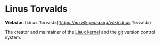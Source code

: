 # Linus Torvalds

**Website**:
[Linus Torvalds](https://en.wikipedia.org/wiki/Linus Torvalds)

The creator and maintainer of the [Linux kernel](/topics/linux) and the
[git](/tools/git) version control system.
